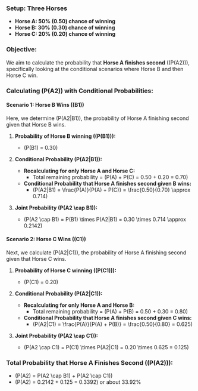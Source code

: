 

### **Setup: Three Horses**
- **Horse A: 50% (0.50) chance of winning**
- **Horse B: 30% (0.30) chance of winning**
- **Horse C: 20% (0.20) chance of winning**

### **Objective:**
We aim to calculate the probability that **Horse A finishes second** (\(P(A2)\)), specifically looking at the conditional scenarios where Horse B and then Horse C win.

### **Calculating \(P(A2)\) with Conditional Probabilities:**

#### **Scenario 1: Horse B Wins (\(B1\))**
Here, we determine \(P(A2|B1)\), the probability of Horse A finishing second given that Horse B wins.

1. **Probability of Horse B winning (\(P(B1)\)):**
   - \(P(B1) = 0.30\)

2. **Conditional Probability \(P(A2|B1)\):**
   - **Recalculating for only Horse A and Horse C:**
     - Total remaining probability = \(P(A) + P(C) = 0.50 + 0.20 = 0.70\)
   - **Conditional Probability that Horse A finishes second given B wins:**
     - \(P(A2|B1) = \frac{P(A)}{P(A) + P(C)} = \frac{0.50}{0.70} \approx 0.714\)

3. **Joint Probability \(P(A2 \cap B1)\):**
   - \(P(A2 \cap B1) = P(B1) \times P(A2|B1) = 0.30 \times 0.714 \approx 0.2142\)

#### **Scenario 2: Horse C Wins (\(C1\))**
Next, we calculate \(P(A2|C1)\), the probability of Horse A finishing second given that Horse C wins.

1. **Probability of Horse C winning (\(P(C1)\)):**
   - \(P(C1) = 0.20\)

2. **Conditional Probability \(P(A2|C1)\):**
   - **Recalculating for only Horse A and Horse B:**
     - Total remaining probability = \(P(A) + P(B) = 0.50 + 0.30 = 0.80\)
   - **Conditional Probability that Horse A finishes second given C wins:**
     - \(P(A2|C1) = \frac{P(A)}{P(A) + P(B)} = \frac{0.50}{0.80} = 0.625\)

3. **Joint Probability \(P(A2 \cap C1)\):**
   - \(P(A2 \cap C1) = P(C1) \times P(A2|C1) = 0.20 \times 0.625 = 0.125\)

### **Total Probability that Horse A Finishes Second (\(P(A2)\)):**
- \(P(A2) = P(A2 \cap B1) + P(A2 \cap C1)\)
- \(P(A2) = 0.2142 + 0.125 = 0.3392\) or about 33.92%
